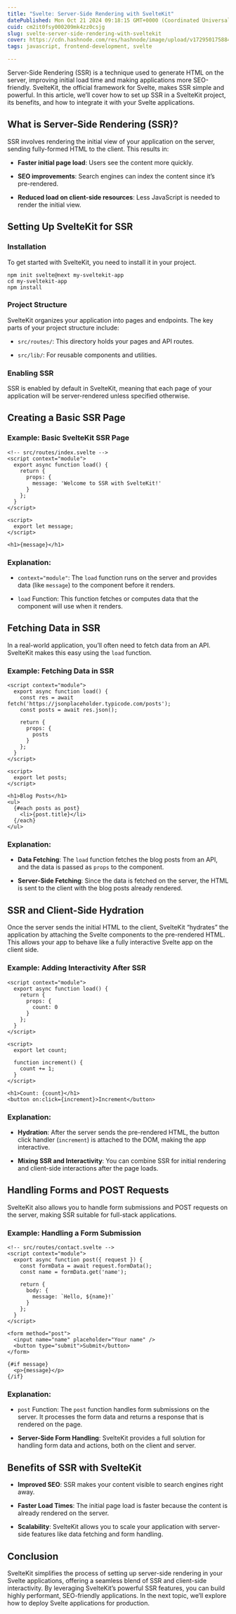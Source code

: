 ```yaml
---
title: "Svelte: Server-Side Rendering with SvelteKit"
datePublished: Mon Oct 21 2024 09:18:15 GMT+0000 (Coordinated Universal Time)
cuid: cm2it0fsy000209mk4zz0csjg
slug: svelte-server-side-rendering-with-sveltekit
cover: https://cdn.hashnode.com/res/hashnode/image/upload/v1729501758843/5c5f84a0-7d77-43fa-8be1-e00f519b5417.png
tags: javascript, frontend-development, svelte

---
```


Server-Side Rendering (SSR) is a technique used to generate HTML on the server, improving initial load time and making applications more SEO-friendly. SvelteKit, the official framework for Svelte, makes SSR simple and powerful. In this article, we’ll cover how to set up SSR in a SvelteKit project, its benefits, and how to integrate it with your Svelte applications.

## What is Server-Side Rendering (SSR)?

SSR involves rendering the initial view of your application on the server, sending fully-formed HTML to the client. This results in:

* **Faster initial page load**: Users see the content more quickly.
    
* **SEO improvements**: Search engines can index the content since it’s pre-rendered.
    
* **Reduced load on client-side resources**: Less JavaScript is needed to render the initial view.
    

## Setting Up SvelteKit for SSR

### Installation

To get started with SvelteKit, you need to install it in your project.

```svelte
npm init svelte@next my-sveltekit-app
cd my-sveltekit-app
npm install
```

### Project Structure

SvelteKit organizes your application into pages and endpoints. The key parts of your project structure include:

* `src/routes/`: This directory holds your pages and API routes.
    
* `src/lib/`: For reusable components and utilities.
    

### Enabling SSR

SSR is enabled by default in SvelteKit, meaning that each page of your application will be server-rendered unless specified otherwise.

## Creating a Basic SSR Page

### Example: Basic SvelteKit SSR Page

```svelte
<!-- src/routes/index.svelte -->
<script context="module">
  export async function load() {
    return {
      props: {
        message: 'Welcome to SSR with SvelteKit!'
      }
    };
  }
</script>

<script>
  export let message;
</script>

<h1>{message}</h1>
```

### Explanation:

* `context="module"`: The `load` function runs on the server and provides data (like `message`) to the component before it renders.
    
* `load` Function: This function fetches or computes data that the component will use when it renders.
    

## Fetching Data in SSR

In a real-world application, you’ll often need to fetch data from an API. SvelteKit makes this easy using the `load` function.

### Example: Fetching Data in SSR

```svelte
<script context="module">
  export async function load() {
    const res = await fetch('https://jsonplaceholder.typicode.com/posts');
    const posts = await res.json();

    return {
      props: {
        posts
      }
    };
  }
</script>

<script>
  export let posts;
</script>

<h1>Blog Posts</h1>
<ul>
  {#each posts as post}
    <li>{post.title}</li>
  {/each}
</ul>
```

### Explanation:

* **Data Fetching**: The `load` function fetches the blog posts from an API, and the data is passed as `props` to the component.
    
* **Server-Side Fetching**: Since the data is fetched on the server, the HTML is sent to the client with the blog posts already rendered.
    

## SSR and Client-Side Hydration

Once the server sends the initial HTML to the client, SvelteKit “hydrates” the application by attaching the Svelte components to the pre-rendered HTML. This allows your app to behave like a fully interactive Svelte app on the client side.

### Example: Adding Interactivity After SSR

```svelte
<script context="module">
  export async function load() {
    return {
      props: {
        count: 0
      }
    };
  }
</script>

<script>
  export let count;

  function increment() {
    count += 1;
  }
</script>

<h1>Count: {count}</h1>
<button on:click={increment}>Increment</button>
```

### Explanation:

* **Hydration**: After the server sends the pre-rendered HTML, the button click handler (`increment`) is attached to the DOM, making the app interactive.
    
* **Mixing SSR and Interactivity**: You can combine SSR for initial rendering and client-side interactions after the page loads.
    

## Handling Forms and POST Requests

SvelteKit also allows you to handle form submissions and POST requests on the server, making SSR suitable for full-stack applications.

### Example: Handling a Form Submission

```svelte
<!-- src/routes/contact.svelte -->
<script context="module">
  export async function post({ request }) {
    const formData = await request.formData();
    const name = formData.get('name');

    return {
      body: {
        message: `Hello, ${name}!`
      }
    };
  }
</script>

<form method="post">
  <input name="name" placeholder="Your name" />
  <button type="submit">Submit</button>
</form>

{#if message}
  <p>{message}</p>
{/if}
```

### Explanation:

* `post` Function: The `post` function handles form submissions on the server. It processes the form data and returns a response that is rendered on the page.
    
* **Server-Side Form Handling**: SvelteKit provides a full solution for handling form data and actions, both on the client and server.
    

## Benefits of SSR with SvelteKit

* **Improved SEO**: SSR makes your content visible to search engines right away.
    
* **Faster Load Times**: The initial page load is faster because the content is already rendered on the server.
    
* **Scalability**: SvelteKit allows you to scale your application with server-side features like data fetching and form handling.
    

## Conclusion

SvelteKit simplifies the process of setting up server-side rendering in your Svelte applications, offering a seamless blend of SSR and client-side interactivity. By leveraging SvelteKit’s powerful SSR features, you can build highly performant, SEO-friendly applications. In the next topic, we’ll explore how to deploy Svelte applications for production.